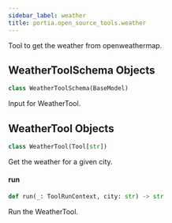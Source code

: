 ```yaml
---
sidebar_label: weather
title: portia.open_source_tools.weather
---
```


Tool to get the weather from openweathermap.

## WeatherToolSchema Objects

```python
class WeatherToolSchema(BaseModel)
```

Input for WeatherTool.

## WeatherTool Objects

```python
class WeatherTool(Tool[str])
```

Get the weather for a given city.

#### run

```python
def run(_: ToolRunContext, city: str) -> str
```

Run the WeatherTool.

